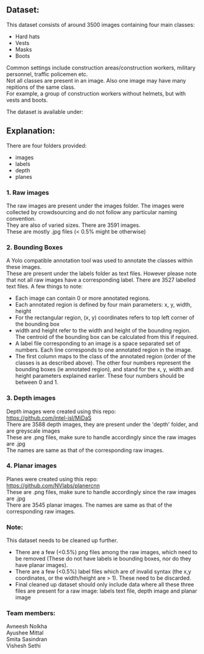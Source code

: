
## Dataset:

This dataset consists of around 3500 images containing four main classes:  
 - Hard hats
 - Vests
 - Masks
 - Boots

Common settings include construction areas/construction workers, military personnel, traffic policemen etc.     
Not all classes are present in an image. Also one image may have many repitions of the same class.     
For example, a group of construction workers without helmets, but with vests and boots.      

The dataset is available under:    <provide link to gdrive>   


## Explanation:
There are four folders provided:  
 - images 
 - labels
 - depth
 - planes

### 1. Raw images  
The raw images are present under the images folder. The images were collected by crowdsourcing and do not follow any particular naming convention.   
They are also of varied sizes. There are 3591 images.    
These are mostly .jpg files (< 0.5% might be otherwise)    

### 2. Bounding Boxes   
A Yolo compatible annotation tool was used to annotate the classes within these images.   
These are present under the labels folder as text files. However please note that not all raw images have a corresponding label.
There are 3527 labelled text files. 
A few things to note:  
- Each image can contain 0 or more annotated regions.    
- Each annotated region is defined by four main parameters: x, y, width, height   
- For the rectangular region, (x, y) coordinates refers to top left corner of the bounding box   
- width and height refer to the width and height of the bounding region. The centroid of the bounding box can be calculated from this if required.  
- A label file corresponding to an image is a space separated set of numbers. Each line corresponds to one annotated region in the image.  
- The first column maps to the class of the annotated region (order of the classes is as described above). The other four numbers represent the bounding boxes (ie annotated region), and stand for the x, y, width and height parameters explained earlier. These four numbers should be between 0 and 1. 

### 3. Depth images
Depth images were created using this repo:  
https://github.com/intel-isl/MiDaS   
There are 3588 depth images, they are present under the 'depth' folder, and are greyscale images     
These are .png files, make sure to handle accordingly since the raw images are .jpg     
The names are same as that of the corresponding raw images. 

### 4. Planar images
Planes were created using this repo:  
https://github.com/NVlabs/planercnn   
These are .png files, make sure to handle accordingly since the raw images are .jpg     
There are 3545 planar images. The names are same as that of the corresponding raw images.  


### Note: 
This dataset needs to be cleaned up further. 
 - There are a few (<0.5%) png files among the raw images, which need to be removed (These do not have labels ie bounding boxes, nor do they have planar images).   
 - There are a few (<0.5%) label files which are of invalid syntax (the x,y coordinates, or the width/height are > 1). These need to be discarded.   
 - Final cleaned up dataset should only include data where all these three files are present for a raw image:   labels text file, depth image and planar image   
 

### Team members:
Avneesh Nolkha   
Ayushee Mittal   
Smita Sasindran   
Vishesh Sethi   
